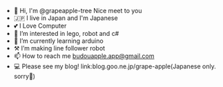 - 👋 Hi, I'm @grapeapple-tree Nice meet to you 
- 🇯🇵 I live in Japan and I'm Japanese
- 💕 I Love Computer
- 👀 I’m interested in lego, robot and c#
- 🌱 I’m currently learning arduino
- ⚒ I’m making line follower robot
- 📫 How to reach me budouapple.app@gmail.com
- 💻 Please see my blog! link:blog.goo.ne.jp/grape-apple(Japanese only. sorry🙏)

<!---
grapeapple-tree/grapeapple-tree is a ✨ special ✨ repository because its `README.md` (this file) appears on your GitHub profile.
You can click the Preview link to take a look at your changes.
--->
